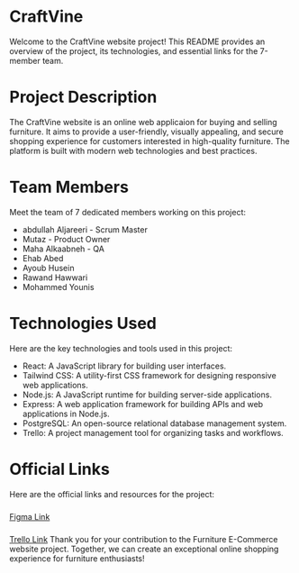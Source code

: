 # CraftVine
Welcome to the CraftVine website project! This README provides an overview of the project, its technologies, and essential links for the 7-member team.

# Project Description
The CraftVine website is an online web applicaion for buying and selling furniture. It aims to provide a user-friendly, visually appealing, and secure shopping experience for customers interested in high-quality furniture. The platform is built with modern web technologies and best practices.

# Team Members
Meet the team of 7 dedicated members working on this project:

- abdullah Aljareeri - Scrum Master
- Mutaz - Product Owner
- Maha Alkaabneh - QA
- Ehab Abed
- Ayoub Husein
- Rawand Hawwari
- Mohammed Younis

# Technologies Used
Here are the key technologies and tools used in this project:

- React: A JavaScript library for building user interfaces.
- Tailwind CSS: A utility-first CSS framework for designing responsive web applications.
- Node.js: A JavaScript runtime for building server-side applications.
- Express: A web application framework for building APIs and web applications in Node.js.
- PostgreSQL: An open-source relational database management system.
- Trello: A project management tool for organizing tasks and workflows.

# Official Links
Here are the official links and resources for the project:
### 
[Figma Link](https://www.figma.com/file/YU5mFWJjbYbziqKYS2QuGO/CraftVine.com?type=design&node-id=16-945&mode=design&t=D6j8lo2o0uhYUTNo-0)
###
[Trello Link](https://trello.com/b/udXKXvjc/craftvine)
Thank you for your contribution to the Furniture E-Commerce website project. Together, we can create an exceptional online shopping experience for furniture enthusiasts!




